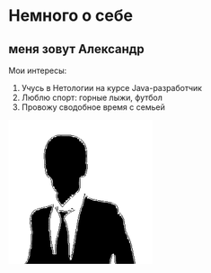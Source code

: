 # Немного о себе

## меня зовут Александр

Мои интересы:

1. Учусь в Нетологии на курсе Java-разработчик
2. Люблю спорт: горные лыжи, футбол
3. Провожу сводобное время с семьей

![foto](pics/foto.png)



